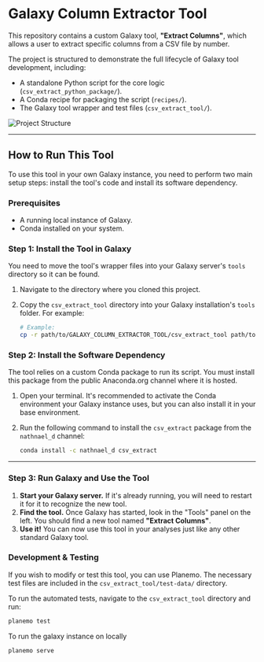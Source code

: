 # Galaxy Column Extractor Tool

This repository contains a custom Galaxy tool, **"Extract Columns"**, which allows a user to extract specific columns from a CSV file by number.

The project is structured to demonstrate the full lifecycle of Galaxy tool development, including:
* A standalone Python script for the core logic (`csv_extract_python_package/`).
* A Conda recipe for packaging the script (`recipes/`).
* The Galaxy tool wrapper and test files (`csv_extract_tool/`).

![Project Structure](https://i.imgur.com/3GAgL9g.png)

---

## How to Run This Tool

To use this tool in your own Galaxy instance, you need to perform two main setup steps: install the tool's code and install its software dependency.

### Prerequisites

* A running local instance of Galaxy.
* Conda installed on your system.

### Step 1: Install the Tool in Galaxy

You need to move the tool's wrapper files into your Galaxy server's `tools` directory so it can be found.

1.  Navigate to the directory where you cloned this project.
2.  Copy the `csv_extract_tool` directory into your Galaxy installation's `tools` folder. For example:

    ```bash
    # Example:
    cp -r path/to/GALAXY_COLUMN_EXTRACTOR_TOOL/csv_extract_tool path/to/your/galaxy/tools/
    ```

### Step 2: Install the Software Dependency

The tool relies on a custom Conda package to run its script. You must install this package from the public Anaconda.org channel where it is hosted.

1.  Open your terminal. It's recommended to activate the Conda environment your Galaxy instance uses, but you can also install it in your base environment.
2.  Run the following command to install the `csv_extract` package from the `nathnael_d` channel:

    ```bash
    conda install -c nathnael_d csv_extract
    ```

---

### Step 3: Run Galaxy and Use the Tool

1.  **Start your Galaxy server.** If it's already running, you will need to restart it for it to recognize the new tool.
2.  **Find the tool.** Once Galaxy has started, look in the "Tools" panel on the left. You should find a new tool named **"Extract Columns"**.
3.  **Use it!** You can now use this tool in your analyses just like any other standard Galaxy tool.

### Development & Testing

If you wish to modify or test this tool, you can use Planemo. The necessary test files are included in the `csv_extract_tool/test-data/` directory.


To run the automated tests, navigate to the `csv_extract_tool` directory and run:

```bash
planemo test
```


To run the galaxy instance on locally

```bash
planemo serve
```